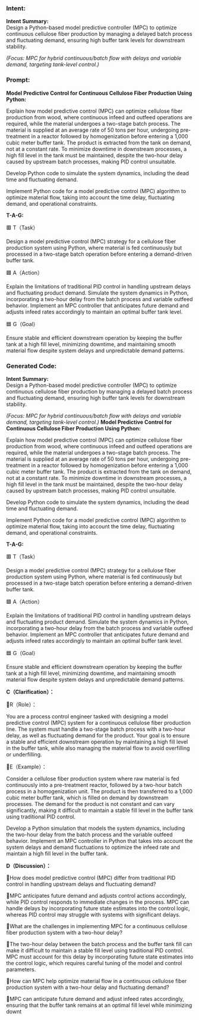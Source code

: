 ### Intent:
**Intent Summary:**  
Design a Python-based model predictive controller (MPC) to optimize continuous cellulose fiber production by managing a delayed batch process and fluctuating demand, ensuring high buffer tank levels for downstream stability.  

*(Focus: MPC for hybrid continuous/batch flow with delays and variable demand, targeting tank-level control.)*

### Prompt:
**Model Predictive Control for Continuous Cellulose Fiber Production Using Python:**

Explain how model predictive control (MPC) can optimize cellulose fiber production from wood, where continuous infeed and outfeed operations are required, while the material undergoes a two-stage batch process. The material is supplied at an average rate of 50 tons per hour, undergoing pre-treatment in a reactor followed by homogenization before entering a 1,000 cubic meter buffer tank. The product is extracted from the tank on demand, not at a constant rate. To minimize downtime in downstream processes, a high fill level in the tank must be maintained, despite the two-hour delay caused by upstream batch processes, making PID control unsuitable.

Develop Python code to simulate the system dynamics, including the dead time and fluctuating demand.

Implement Python code for a model predictive control (MPC) algorithm to optimize material flow, taking into account the time delay, fluctuating demand, and operational constraints.


**T-A-G:**

🟥 T（Task）

Design a model predictive control (MPC) strategy for a cellulose fiber production system using Python, where material is fed continuously but processed in a two-stage batch operation before entering a demand-driven buffer tank.

🟩 A（Action）

Explain the limitations of traditional PID control in handling upstream delays and fluctuating product demand. Simulate the system dynamics in Python, incorporating a two-hour delay from the batch process and variable outfeed behavior. Implement an MPC controller that anticipates future demand and adjusts infeed rates accordingly to maintain an optimal buffer tank level.

🟦 G（Goal）

Ensure stable and efficient downstream operation by keeping the buffer tank at a high fill level, minimizing downtime, and maintaining smooth material flow despite system delays and unpredictable demand patterns.

### Generated Code:
**Intent Summary:**  
Design a Python-based model predictive controller (MPC) to optimize continuous cellulose fiber production by managing a delayed batch process and fluctuating demand, ensuring high buffer tank levels for downstream stability.  

*(Focus: MPC for hybrid continuous/batch flow with delays and variable demand, targeting tank-level control.)*
**Model Predictive Control for Continuous Cellulose Fiber Production Using Python:**

Explain how model predictive control (MPC) can optimize cellulose fiber production from wood, where continuous infeed and outfeed operations are required, while the material undergoes a two-stage batch process. The material is supplied at an average rate of 50 tons per hour, undergoing pre-treatment in a reactor followed by homogenization before entering a 1,000 cubic meter buffer tank. The product is extracted from the tank on demand, not at a constant rate. To minimize downtime in downstream processes, a high fill level in the tank must be maintained, despite the two-hour delay caused by upstream batch processes, making PID control unsuitable.

Develop Python code to simulate the system dynamics, including the dead time and fluctuating demand.

Implement Python code for a model predictive control (MPC) algorithm to optimize material flow, taking into account the time delay, fluctuating demand, and operational constraints.


**T-A-G:**

🟥 T（Task）

Design a model predictive control (MPC) strategy for a cellulose fiber production system using Python, where material is fed continuously but processed in a two-stage batch operation before entering a demand-driven buffer tank.

🟩 A（Action）

Explain the limitations of traditional PID control in handling upstream delays and fluctuating product demand. Simulate the system dynamics in Python, incorporating a two-hour delay from the batch process and variable outfeed behavior. Implement an MPC controller that anticipates future demand and adjusts infeed rates accordingly to maintain an optimal buffer tank level.

🟦 G（Goal）

Ensure stable and efficient downstream operation by keeping the buffer tank at a high fill level, minimizing downtime, and maintaining smooth material flow despite system delays and unpredictable demand patterns.  

**C（Clarification）：**

🔹R（Role）：

You are a process control engineer tasked with designing a model predictive control (MPC) system for a continuous cellulose fiber production line. The system must handle a two-stage batch process with a two-hour delay, as well as fluctuating demand for the product. Your goal is to ensure a stable and efficient downstream operation by maintaining a high fill level in the buffer tank, while also managing the material flow to avoid overfilling or underfilling.

🔹E（Example）：

Consider a cellulose fiber production system where raw material is fed continuously into a pre-treatment reactor, followed by a two-hour batch process in a homogenization unit. The product is then transferred to a 1,000 cubic meter buffer tank, which is filled on demand by downstream processes. The demand for the product is not constant and can vary significantly, making it difficult to maintain a stable fill level in the buffer tank using traditional PID control.

Develop a Python simulation that models the system dynamics, including the two-hour delay from the batch process and the variable outfeed behavior. Implement an MPC controller in Python that takes into account the system delays and demand fluctuations to optimize the infeed rate and maintain a high fill level in the buffer tank.

**D（Discussion）：**

🔸How does model predictive control (MPC) differ from traditional PID control in handling upstream delays and fluctuating demand?

🔹MPC anticipates future demand and adjusts control actions accordingly, while PID control responds to immediate changes in the process. MPC can handle delays by incorporating future state estimates into the control logic, whereas PID control may struggle with systems with significant delays.

🔸What are the challenges in implementing MPC for a continuous cellulose fiber production system with a two-hour delay?

🔹The two-hour delay between the batch process and the buffer tank fill can make it difficult to maintain a stable fill level using traditional PID control. MPC must account for this delay by incorporating future state estimates into the control logic, which requires careful tuning of the model and control parameters.

🔸How can MPC help optimize material flow in a continuous cellulose fiber production system with a two-hour delay and fluctuating demand?

🔹MPC can anticipate future demand and adjust infeed rates accordingly, ensuring that the buffer tank remains at an optimal fill level while minimizing downt
